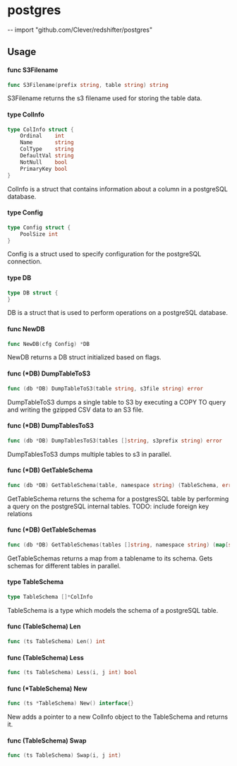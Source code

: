 # postgres
--
    import "github.com/Clever/redshifter/postgres"


## Usage

#### func  S3Filename

```go
func S3Filename(prefix string, table string) string
```
S3Filename returns the s3 filename used for storing the table data.

#### type ColInfo

```go
type ColInfo struct {
	Ordinal    int
	Name       string
	ColType    string
	DefaultVal string
	NotNull    bool
	PrimaryKey bool
}
```

ColInfo is a struct that contains information about a column in a postgreSQL
database.

#### type Config

```go
type Config struct {
	PoolSize int
}
```

Config is a struct used to specify configuration for the postgreSQL connection.

#### type DB

```go
type DB struct {
}
```

DB is a struct that is used to perform operations on a postgreSQL database.

#### func  NewDB

```go
func NewDB(cfg Config) *DB
```
NewDB returns a DB struct initialized based on flags.

#### func (*DB) DumpTableToS3

```go
func (db *DB) DumpTableToS3(table string, s3file string) error
```
DumpTableToS3 dumps a single table to S3 by executing a COPY TO query and
writing the gzipped CSV data to an S3 file.

#### func (*DB) DumpTablesToS3

```go
func (db *DB) DumpTablesToS3(tables []string, s3prefix string) error
```
DumpTablesToS3 dumps multiple tables to s3 in parallel.

#### func (*DB) GetTableSchema

```go
func (db *DB) GetTableSchema(table, namespace string) (TableSchema, error)
```
GetTableSchema returns the schema for a postgresSQL table by performing a query
on the postgreSQL internal tables. TODO: include foreign key relations

#### func (*DB) GetTableSchemas

```go
func (db *DB) GetTableSchemas(tables []string, namespace string) (map[string]TableSchema, error)
```
GetTableSchemas returns a map from a tablename to its schema. Gets schemas for
different tables in parallel.

#### type TableSchema

```go
type TableSchema []*ColInfo
```

TableSchema is a type which models the schema of a postgreSQL table.

#### func (TableSchema) Len

```go
func (ts TableSchema) Len() int
```

#### func (TableSchema) Less

```go
func (ts TableSchema) Less(i, j int) bool
```

#### func (*TableSchema) New

```go
func (ts *TableSchema) New() interface{}
```
New adds a pointer to a new ColInfo object to the TableSchema and returns it.

#### func (TableSchema) Swap

```go
func (ts TableSchema) Swap(i, j int)
```
